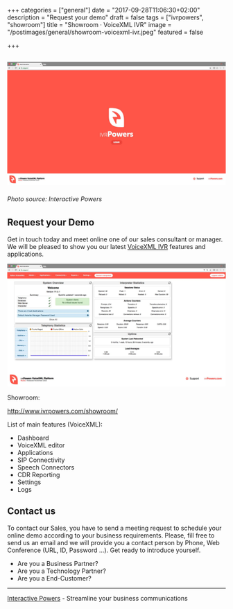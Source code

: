 +++
categories = ["general"]
date = "2017-09-28T11:06:30+02:00"
description = "Request your demo"
draft = false
tags = ["ivrpowers", "showroom"]
title = "Showroom · VoiceXML IVR"
image = "/postimages/general/showroom-voicexml-ivr.jpeg"
featured = false

+++

![VoiceXML IVR)](/postimages/general/showroom-voicexml-ivr.jpeg)
---------
###### Photo source: Interactive Powers


##	Request your Demo

Get in touch today and meet online one of our sales consultant or manager. We will be pleased to show you our latest [VoiceXML IVR](http://blog.ivrpowers.com/post/products/voicexml-ivr/) features and applications.

![VoiceXML IVR)](/postimages/general/showroom-voicexml-ivr-inside.jpeg)

Showroom:

http://www.ivrpowers.com/showroom/ 

List of main features (VoiceXML):

* Dashboard
* VoiceXML editor
* Applications
* SIP Connectivity
* Speech Connectors
* CDR Reporting
* Settings
* Logs

##	Contact us

To contact our Sales, you have to send a meeting request to schedule your online demo according to your business requirements. Please, fill free to send us an email and we will provide you a contact person by Phone, Web Conference (URL, ID, Password …). Get ready to introduce yourself.

* Are you a Business Partner?
* Are you a Technology Partner?
* Are you a End-Customer?

---
[Interactive Powers](http://www.ivrpowers.com/) - Streamline your business communications


